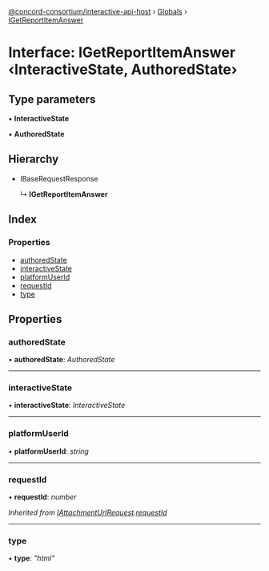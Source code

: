 [@concord-consortium/interactive-api-host](../README.md) › [Globals](../globals.md) › [IGetReportItemAnswer](igetreportitemanswer.md)

# Interface: IGetReportItemAnswer ‹**InteractiveState, AuthoredState**›

## Type parameters

▪ **InteractiveState**

▪ **AuthoredState**

## Hierarchy

* IBaseRequestResponse

  ↳ **IGetReportItemAnswer**

## Index

### Properties

* [authoredState](igetreportitemanswer.md#authoredstate)
* [interactiveState](igetreportitemanswer.md#interactivestate)
* [platformUserId](igetreportitemanswer.md#platformuserid)
* [requestId](igetreportitemanswer.md#requestid)
* [type](igetreportitemanswer.md#type)

## Properties

###  authoredState

• **authoredState**: *AuthoredState*

___

###  interactiveState

• **interactiveState**: *InteractiveState*

___

###  platformUserId

• **platformUserId**: *string*

___

###  requestId

• **requestId**: *number*

*Inherited from [IAttachmentUrlRequest](iattachmenturlrequest.md).[requestId](iattachmenturlrequest.md#requestid)*

___

###  type

• **type**: *"html"*
